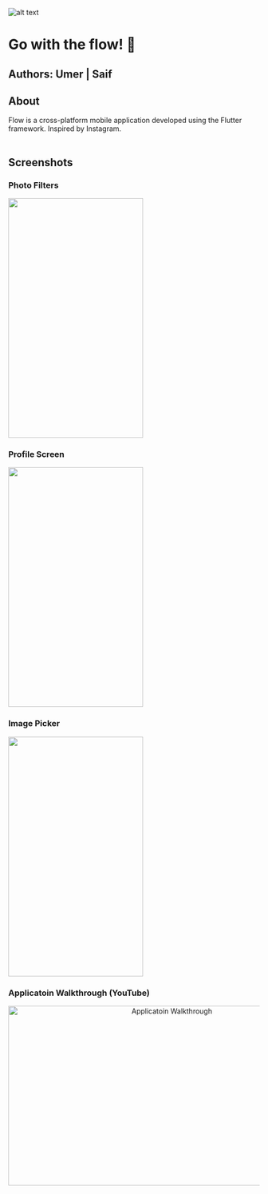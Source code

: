 
![alt text](https://i.ibb.co/Rzwjt3w/flow-w.png)

# Go with the flow! 🤍


## Authors: Umer | Saif


## About 
Flow is a cross-platform mobile application developed using the Flutter framework. Inspired by Instagram. 
<br/><br/>
## Screenshots

### Photo Filters
<img draggable="false" src=https://i.ibb.co/HCHLdyD/Screenshot-1604136544.png height="480" width="270">
<br/>

### Profile Screen
<img draggable="false" src=https://i.ibb.co/HXM3cgN/Screenshot-1604136485.png height="480" width="270">
<br/>

### Image Picker
<img draggable="false" src=https://i.ibb.co/Vj6LKs4/Screenshot-1604136489.png height="480" width="270">
<br/>

### Applicatoin Walkthrough (YouTube)

<div align="center">
  <a href="https://www.youtube.com/watch?v=AJJ_p1rSqC8"><img src="https://i.ibb.co/DDgtmQM/maxresdefault.jpg" alt="Applicatoin Walkthrough" height="360" width="640"></a>
</div>


